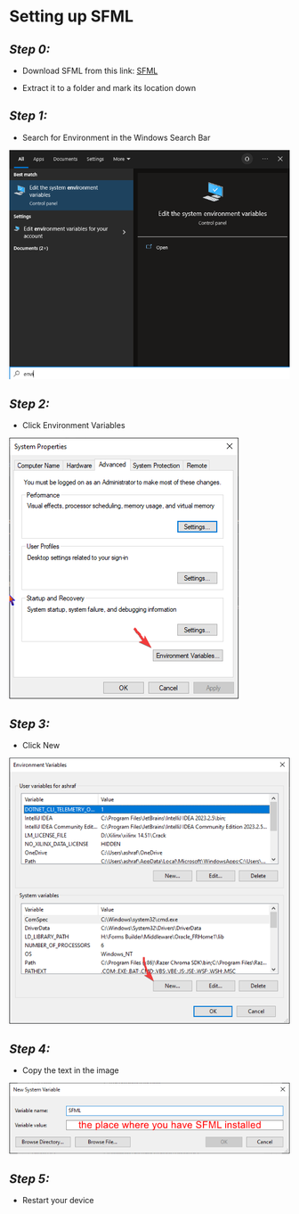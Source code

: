 # **Setting up SFML**
## *Step 0:*
- Download SFML from this link: [SFML](https://www.sfml-dev.org/files/SFML-2.6.1-windows-vc17-64-bit.zip)

- Extract it to a folder and mark its location down

## *Step 1:*
- Search for Environment in the Windows Search Bar

  
![step1](resources/step1.png)


## *Step 2:*
- Click Environment Variables

  
![step2](resources/step2.png)


## *Step 3:*
- Click New

  
![step3](resources/step3.png)


## *Step 4:*
- Copy the text in the image

  
![step4](resources/step4.png)


## *Step 5:*
- Restart your device

